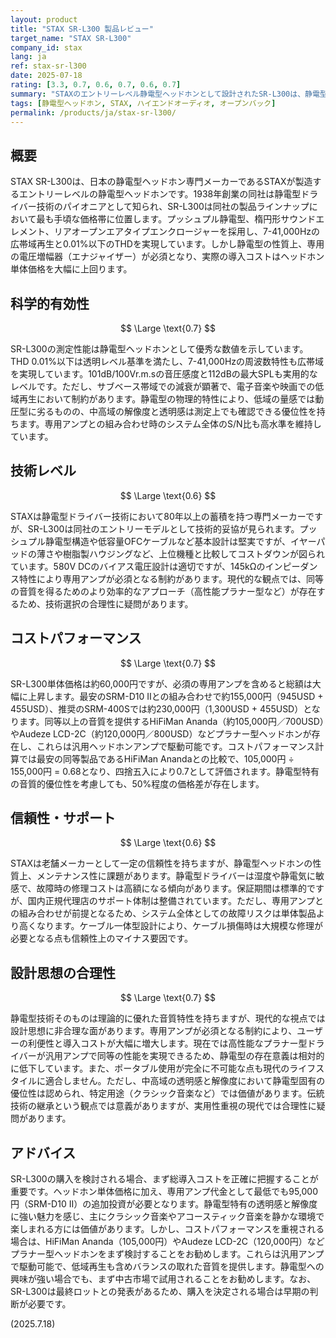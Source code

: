 ```yaml
---
layout: product
title: "STAX SR-L300 製品レビュー"
target_name: "STAX SR-L300"
company_id: stax
lang: ja
ref: stax-sr-l300
date: 2025-07-18
rating: [3.3, 0.7, 0.6, 0.7, 0.6, 0.7]
summary: "STAXのエントリーレベル静電型ヘッドホンとして設計されたSR-L300は、静電型の特徴的な透明感と解像度を提供し、専用アンプとの組み合わせでも同等製品と比較して妥当なコストパフォーマンスを実現している"
tags: [静電型ヘッドホン, STAX, ハイエンドオーディオ, オープンバック]
permalink: /products/ja/stax-sr-l300/
---
```


## 概要

STAX SR-L300は、日本の静電型ヘッドホン専門メーカーであるSTAXが製造するエントリーレベルの静電型ヘッドホンです。1938年創業の同社は静電型ドライバー技術のパイオニアとして知られ、SR-L300は同社の製品ラインナップにおいて最も手頃な価格帯に位置します。プッシュプル静電型、楕円形サウンドエレメント、リアオープンエアタイプエンクロージャーを採用し、7-41,000Hzの広帯域再生と0.01%以下のTHDを実現しています。しかし静電型の性質上、専用の電圧増幅器（エナジャイザー）が必須となり、実際の導入コストはヘッドホン単体価格を大幅に上回ります。

## 科学的有効性

$$ \Large \text{0.7} $$

SR-L300の測定性能は静電型ヘッドホンとして優秀な数値を示しています。THD 0.01%以下は透明レベル基準を満たし、7-41,000Hzの周波数特性も広帯域を実現しています。101dB/100Vr.m.sの音圧感度と112dBの最大SPLも実用的なレベルです。ただし、サブベース帯域での減衰が顕著で、電子音楽や映画での低域再生において制約があります。静電型の物理的特性により、低域の量感では動圧型に劣るものの、中高域の解像度と透明感は測定上でも確認できる優位性を持ちます。専用アンプとの組み合わせ時のシステム全体のS/N比も高水準を維持しています。

## 技術レベル

$$ \Large \text{0.6} $$

STAXは静電型ドライバー技術において80年以上の蓄積を持つ専門メーカーですが、SR-L300は同社のエントリーモデルとして技術的妥協が見られます。プッシュプル静電型構造や低容量OFCケーブルなど基本設計は堅実ですが、イヤーパッドの薄さや樹脂製ハウジングなど、上位機種と比較してコストダウンが図られています。580V DCのバイアス電圧設計は適切ですが、145kΩのインピーダンス特性により専用アンプが必須となる制約があります。現代的な観点では、同等の音質を得るためのより効率的なアプローチ（高性能プラナー型など）が存在するため、技術選択の合理性に疑問があります。

## コストパフォーマンス

$$ \Large \text{0.7} $$

SR-L300単体価格は約60,000円ですが、必須の専用アンプを含めると総額は大幅に上昇します。最安のSRM-D10 IIとの組み合わせで約155,000円（945USD + 455USD）、推奨のSRM-400Sでは約230,000円（1,300USD + 455USD）となります。同等以上の音質を提供するHiFiMan Ananda（約105,000円／700USD）やAudeze LCD-2C（約120,000円／800USD）などプラナー型ヘッドホンが存在し、これらは汎用ヘッドホンアンプで駆動可能です。コストパフォーマンス計算では最安の同等製品であるHiFiMan Anandaとの比較で、105,000円 ÷ 155,000円 = 0.68となり、四捨五入により0.7として評価されます。静電型特有の音質的優位性を考慮しても、50%程度の価格差が存在します。

## 信頼性・サポート

$$ \Large \text{0.6} $$

STAXは老舗メーカーとして一定の信頼性を持ちますが、静電型ヘッドホンの性質上、メンテナンス性に課題があります。静電型ドライバーは湿度や静電気に敏感で、故障時の修理コストは高額になる傾向があります。保証期間は標準的ですが、国内正規代理店のサポート体制は整備されています。ただし、専用アンプとの組み合わせが前提となるため、システム全体としての故障リスクは単体製品より高くなります。ケーブル一体型設計により、ケーブル損傷時は大規模な修理が必要となる点も信頼性上のマイナス要因です。

## 設計思想の合理性

$$ \Large \text{0.7} $$

静電型技術そのものは理論的に優れた音質特性を持ちますが、現代的な視点では設計思想に非合理な面があります。専用アンプが必須となる制約により、ユーザーの利便性と導入コストが大幅に増大します。現在では高性能なプラナー型ドライバーが汎用アンプで同等の性能を実現できるため、静電型の存在意義は相対的に低下しています。また、ポータブル使用が完全に不可能な点も現代のライフスタイルに適合しません。ただし、中高域の透明感と解像度において静電型固有の優位性は認められ、特定用途（クラシック音楽など）では価値があります。伝統技術の継承という観点では意義がありますが、実用性重視の現代では合理性に疑問があります。

## アドバイス

SR-L300の購入を検討される場合、まず総導入コストを正確に把握することが重要です。ヘッドホン単体価格に加え、専用アンプ代金として最低でも95,000円（SRM-D10 II）の追加投資が必要となります。静電型特有の透明感と解像度に強い魅力を感じ、主にクラシック音楽やアコースティック音楽を静かな環境で楽しまれる方には価値があります。しかし、コストパフォーマンスを重視される場合は、HiFiMan Ananda（105,000円）やAudeze LCD-2C（120,000円）などプラナー型ヘッドホンをまず検討することをお勧めします。これらは汎用アンプで駆動可能で、低域再生も含めバランスの取れた音質を提供します。静電型への興味が強い場合でも、まず中古市場で試用されることをお勧めします。なお、SR-L300は最終ロットとの発表があるため、購入を決定される場合は早期の判断が必要です。

(2025.7.18)